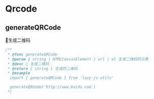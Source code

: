 # Qrcode
## generateQRCode
🧿生成二维码
```typescript
/**
 * @func generateQRCode
 * @param { string | HTMLCanvasElement } url | el 生成二维码的元素
 * @desc 📝 生成二维码
 * @return { string } 生成的二维码
 * @example 
  import { generateQRCode } from 'lazy-js-utils'

  generateQRCode('http://www.baidu.com')
 */
```
